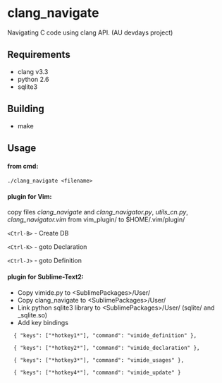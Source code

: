 clang_navigate
==============

Navigating C code using clang API. (AU devdays project)

## Requirements
* clang v3.3
* python 2.6
* sqlite3

## Building
* make

## Usage
#### from cmd:
`./clang_navigate <filename>`

#### plugin for Vim:

copy files *clang_navigate* and *clang_navigator.py*, *utils_cn.py*, *clang_navigator.vim* from vim_plugin/ to $HOME/.vim/plugin/

`<Ctrl-B>` - Create DB

`<Ctrl-K>` - goto Declaration

`<Ctrl-J>` - goto Definition

#### plugin for Sublime-Text2:

* Copy vimide.py to \<SublimePackages\>/User/
* Copy clang_navigate to \<SublimePackages\>/User/
* Link python sqlite3 library to \<SublimePackages\>/User/ (sqlite/ and _sqlite.so)
* Add key bindings

```
  { "keys": ["*hotkey1*"], "command": "vimide_definition" },

  { "keys": ["*hotkey2*"], "command": "vimide_declaration" },
  
  { "keys": ["*hotkey3*"], "command": "vimide_usages" },
  
  { "keys": ["*hotkey4*"], "command": "vimide_update" }
```
